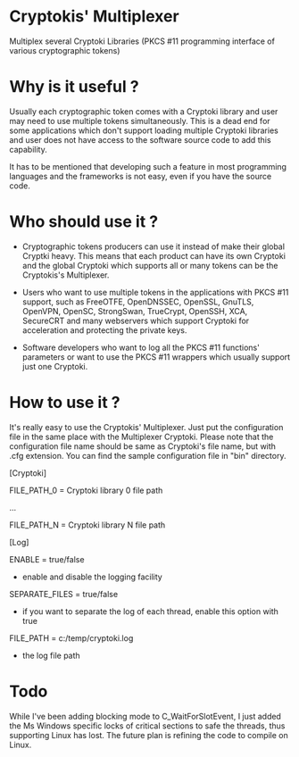 # Cryptokis' Multiplexer
Multiplex several Cryptoki Libraries (PKCS #11 programming interface of various cryptographic tokens)

# Why is it useful ?
Usually each cryptographic token comes with a Cryptoki library and user may need to use multiple tokens simultaneously. This is a dead end for some applications which don't support loading multiple Cryptoki libraries and user does not have access to the software source code to add this capability.

It has to be mentioned that developing such a feature in most programming languages and the frameworks is not easy, even if you have the source code.

# Who should use it ?
- Cryptographic tokens producers can use it instead of make their global Cryptki heavy. This means that each product can have its own Cryptoki and the global Cryptoki which supports all or many tokens can be the Cryptokis's Multiplexer.

- Users who want to use multiple tokens in the applications with PKCS #11 support, such as FreeOTFE, OpenDNSSEC, OpenSSL, GnuTLS, OpenVPN, OpenSC, StrongSwan, TrueCrypt, OpenSSH, XCA, SecureCRT and many webservers which support Cryptoki for acceleration and protecting the private keys.

- Software developers who want to log all the PKCS #11 functions' parameters or want to use the PKCS #11 wrappers which usually support just one Cryptoki.

# How to use it ?
It's really easy to use the Cryptokis' Multiplexer. Just put the configuration file in the same place with the Multiplexer Cryptoki. Please note that the configuration file name should be same as Cryptoki's file name, but with .cfg extension. You can find the sample configuration file in "bin" directory.

[Cryptoki]

FILE_PATH_0 = Cryptoki library 0 file path

...

FILE_PATH_N = Cryptoki library N file path


[Log]

ENABLE = true/false
- enable and disable the logging facility 

SEPARATE_FILES = true/false
- if you want to separate the log of each thread, enable this option with true

FILE_PATH = c:/temp/cryptoki.log
- the log file path

# Todo
While I've been adding blocking mode to C_WaitForSlotEvent, I just added the Ms Windows specific locks of critical sections to safe the threads, thus supporting Linux has lost. The future plan is refining the code to compile on Linux.

